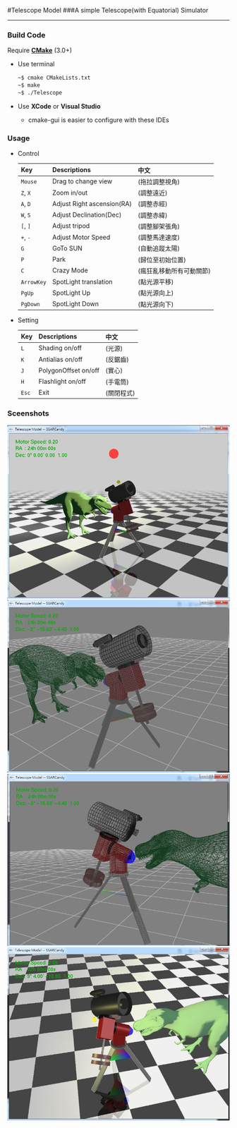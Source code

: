 #Telescope Model
###A simple Telescope(with Equatorial) Simulator

---

### Build Code

Require [**CMake**](https://cmake.org/) (3.0+) 

- Use terminal

	```bash
	~$ cmake CMakeLists.txt
	~$ make 
	~$ ./Telescope
	```
- Use **XCode** or **Visual Studio**
  - cmake-gui is easier to configure with these IDEs



### Usage
- Control

	Key      | Descriptions              | 中文
	---------|---------------------------|-------------
	`Mouse`    | Drag to change view       | (拖拉調整視角)                
	`Z`, `X`     | Zoom in/out               | (調整遠近)                    
	`A`, `D`     | Adjust Right ascension(RA)| (調整赤經)               
	`W`, `S`     | Adjust Declination(Dec)   | (調整赤緯)              
	`[`, `]`     | Adjust tripod             | (調整腳架張角)                
	`+`, `-`     | Adjust Motor Speed        | (調整馬達速度)  
	`G`        | GoTo SUN                  | (自動追蹤太陽)           
	`P`        | Park                      | (歸位至初始位置)         
	`C`        | Crazy Mode                | (瘋狂亂移動所有可動關節)
	`ArrowKey` | SpotLight translation     | (點光源平移)                  
	`PgUp`     | SpotLight Up              | (點光源向上)
	`PgDown`   | SpotLight Down            | (點光源向下)
	

- Setting

	Key      | Descriptions              | 中文
	---------|---------------------------|-------------
	`L`      | Shading on/off       |(光源)  
	`K`      | Antialias on/off     |(反鋸齒)
	`J`      | PolygonOffset on/off |(實心)  
	`H`      | Flashlight on/off    |(手電筒)
	`Esc`    | Exit                 |(關閉程式)                    
	



### Sceenshots
![img](https://raw.githubusercontent.com/SSARCandy/openGL_Telescope_Model/master/demo/demo1.JPG)
![img](https://raw.githubusercontent.com/SSARCandy/openGL_Telescope_Model/master/demo/demo2.JPG)
![img](https://raw.githubusercontent.com/SSARCandy/openGL_Telescope_Model/master/demo/demo3.JPG)
![img](https://raw.githubusercontent.com/SSARCandy/openGL_Telescope_Model/master/demo/demo4.JPG)
